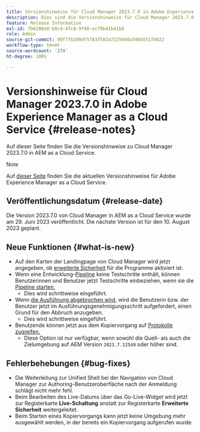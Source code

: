 ```yaml
---
title: Versionshinweise für Cloud Manager 2023.7.0 in Adobe Experience Manager as a Cloud Service
description: Dies sind die Versionshinweise für Cloud Manager 2023.7.0 in AEM as a Cloud Service.
feature: Release Information
exl-id: 7b6280e8-b9cd-4fc8-9f48-ecf9b41b41b8
role: Admin
source-git-commit: 90f7f6209df5f837583a7225940a5984551f6622
workflow-type: tm+mt
source-wordcount: '274'
ht-degree: 100%

---
```


# Versionshinweise für Cloud Manager 2023.7.0 in Adobe Experience Manager as a Cloud Service {#release-notes}

Auf dieser Seite finden Sie die Versionshinweise zu Cloud Manager 2023.7.0 in AEM as a Cloud Service.

>[!NOTE]
>
>Auf [dieser Seite](/help/release-notes/release-notes-cloud/release-notes-current.md) finden Sie die aktuellen Versionshinweise für Adobe Experience Manager as a Cloud Service.

## Veröffentlichungsdatum {#release-date}

Die Version 2023.7.0 von Cloud Manager in AEM as a Cloud Service wurde am 29. Juni 2023 veröffentlicht. Die nächste Version ist für den 10. August 2023 geplant.

## Neue Funktionen {#what-is-new}

* Auf den Karten der Landingpage von Cloud Manager wird jetzt angegeben, ob [erweiterte Sicherheit](/help/implementing/cloud-manager/getting-access-to-aem-in-cloud/creating-production-programs.md) für die Programme aktiviert ist.
* Wenn eine Entwicklung-[Pipeline](/help/implementing/cloud-manager/configuring-pipelines/introduction-ci-cd-pipelines.md) keine Testschritte enthält, können Benutzerinnen und Benutzer jetzt Testschritte einbeziehen, wenn sie die [Pipeline starten.](/help/implementing/cloud-manager/configuring-pipelines/managing-pipelines.md#running-pipelines)
   * Dies wird schrittweise eingeführt.
* Wenn [die Ausführung abgebrochen wird](/help/implementing/cloud-manager/configuring-pipelines/managing-pipelines.md#view-details), wird die Benutzerin bzw. der Benutzer jetzt im Ausführungsgenehmigungsschritt aufgefordert, einen Grund für den Abbruch anzugeben.
   * Dies wird schrittweise eingeführt.
* Benutzende können jetzt aus dem Kopiervorgang auf [Protokolle zugreifen.](/help/implementing/developing/tools/content-copy.md#accessing-logs)
   * Diese Option ist nur verfügbar, wenn sowohl die Quell- als auch die Zielumgebung auf AEM Version `2023.7.12549` oder höher sind.

## Fehlerbehebungen {#bug-fixes}

* Die Weiterleitung zur Unified Shell bei der Navigation von Cloud Manager zur Authoring-Benutzeroberfläche nach der Anmeldung schlägt nicht mehr fehl.
* Beim Bearbeiten des Live-Datums über das Go-Live-Widget wird jetzt zur Registerkarte **Live-Schaltung** anstatt zur Registerkarte **Erweiterte Sicherheit** weitergeleitet.
* Beim Starten eines Kopiervorgangs kann jetzt keine Umgebung mehr ausgewählt werden, in der bereits ein Kopiervorgang aufgerufen wurde.
